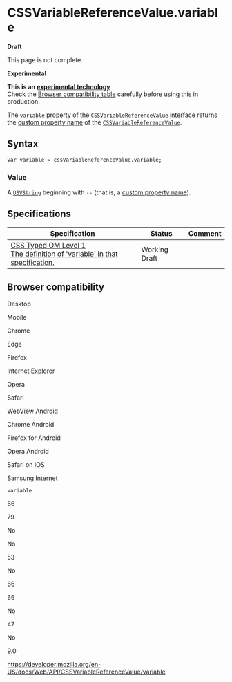 # CSSVariableReferenceValue.variable

**Draft**

This page is not complete.

**Experimental**

**This is an [experimental technology](https://developer.mozilla.org/en-US/docs/MDN/Guidelines/Conventions_definitions#experimental)**  
Check the [Browser compatibility table](#browser_compatibility) carefully before using this in production.

The `variable` property of the [`CSSVariableReferenceValue`](../cssvariablereferencevalue) interface returns the [custom property name](https://developer.mozilla.org/en-US/docs/Web/CSS/--*) of the [`CSSVariableReferenceValue`](../cssvariablereferencevalue).

## Syntax

    var variable = cssVariableReferenceValue.variable;

### Value

A [`USVString`](../usvstring) beginning with `--` (that is, a [custom property name](https://developer.mozilla.org/en-US/docs/Web/CSS/--*)).

## Specifications

<table><thead><tr class="header"><th>Specification</th><th>Status</th><th>Comment</th></tr></thead><tbody><tr class="odd"><td><a href="https://drafts.css-houdini.org/css-typed-om-1/#dom-cssvariablereferencevalue-variable">CSS Typed OM Level 1<br />
<span class="small">The definition of 'variable' in that specification.</span></a></td><td><span class="spec-wd">Working Draft</span></td><td></td></tr></tbody></table>

## Browser compatibility

Desktop

Mobile

Chrome

Edge

Firefox

Internet Explorer

Opera

Safari

WebView Android

Chrome Android

Firefox for Android

Opera Android

Safari on IOS

Samsung Internet

`variable`

66

79

No

No

53

No

66

66

No

47

No

9.0

<a href="https://developer.mozilla.org/en-US/docs/Web/API/CSSVariableReferenceValue/variable" class="_attribution-link">https://developer.mozilla.org/en-US/docs/Web/API/CSSVariableReferenceValue/variable</a>
